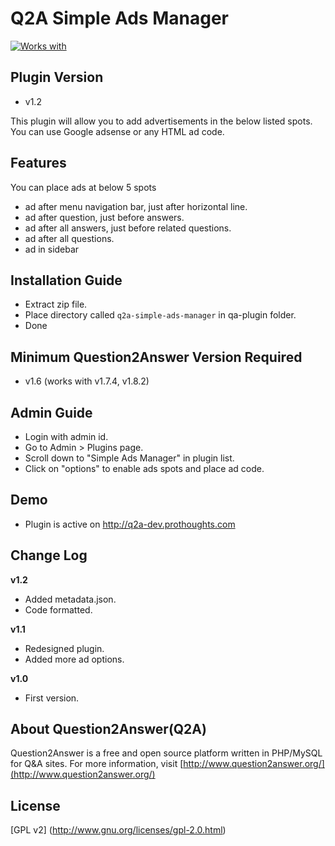 Q2A Simple Ads Manager
======================
[![Works with](https://img.shields.io/badge/Works%20with-Q2A_v1.8.2-green.svg?style=flat)](https://github.com/q2a/question2answer/releases)

Plugin Version
--------------
- v1.2

This plugin will allow you to add advertisements in the below listed spots. You can use Google adsense or any HTML ad code. 

Features
--------
You can place ads at below 5 spots
- ad after menu navigation bar, just after horizontal line.
- ad after question, just before answers.
- ad after all answers, just before related questions.
- ad after all questions.
- ad in sidebar

Installation Guide
------------------
- Extract zip file.
- Place directory called `q2a-simple-ads-manager` in qa-plugin folder.
- Done

Minimum Question2Answer Version Required
----------------------------------------
- v1.6 (works with v1.7.4, v1.8.2)

Admin Guide
-----------
- Login with admin id.
- Go to Admin > Plugins page.
- Scroll down to "Simple Ads Manager" in plugin list.
- Click on "options" to enable ads spots and place ad code.

Demo
----
- Plugin is active on http://q2a-dev.prothoughts.com

Change Log
----------
**v1.2**
* Added metadata.json.
* Code formatted.

**v1.1**
* Redesigned plugin.
* Added more ad options.

**v1.0**
* First version.

About Question2Answer(Q2A)
---------------------
Question2Answer is a free and open source platform written in PHP/MySQL for Q&A sites. For more information, visit [http://www.question2answer.org/](http://www.question2answer.org/)

License
-------
[GPL v2] (http://www.gnu.org/licenses/gpl-2.0.html)
